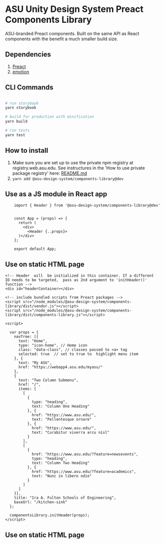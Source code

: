 # ASU Unity Design System Preact Components Library

ASU-branded Preact components. Built on the same API as React components with the benefit a much smaller build size.

## Dependencies

1. [Preact](https://preactjs.com/)
2. [emotion](https://emotion.sh/docs/introduction)


## CLI Commands

``` bash

# run storybook
yarn storybook

# build for production with minification
yarn build

# run tests
yarn test

```

## How to install

1. Make sure you are set up to use the private npm registry at registry.web.asu.edu. See instructures in the 'How to use private package registry' here: [README.md](../../README.md)
2. ```yarn add @asu-design-system/components-library@dev```


## Use as a JS module in React app

```
    import { Header } from '@asu-design-system/components-library@dev'


    const App = (props) => {
      return (
        <div>
          <Header {..props}>
      )</div>
    };

    export default App;

```

## Use on static HTML page

```
<!-- Header  will  be initialized in this container. If a different  ID needs to be targeted,  pass as 2nd argument to 'initHeader()' function -->
<div id="headerContainer></div>

<!-- include bundled scripts from Preact packages -->
<script src="/node_modules/@asu-design-system/components-library/dist/vendor.js"></script>
<script src="/node_modules/@asu-design-system/components-library/dist/components-library.js"></script>

<script>

  var props = {
    navTree: [{
      text: "Home",
      type: "icon-home", // Home icon
      class: "data-class", // classes passed to <a> tag
      selected: true  // set to true to  highlight menu item
    }, {
      text: "My ASU",
      href: "https://webapp4.asu.edu/myasu/"
    },
    {
      text: "Two Column Submenu",
      href: "/",
      items: [
        [
          {
            type: "heading",
            text: "Column One Heading"
          }, {
            href: "https://www.asu.edu/",
            text: "Pellentesque ornare"
          }, {
            href: "https://www.asu.edu/",
            text: "Curabitur viverra arcu nisl"
          }
        ],
        [
          {
            href: "https://www.asu.edu/?feature=newsevents",
            type: "heading",
            text: "Column Two Heading"
          }, {
            href: "https://www.asu.edu/?feature=academics",
            text: "Nunc in libero odio"
          }
        ]
      ]
    }],
    title: "Ira A. Fulton Schools of Engineering",
    baseUrl: "/kitchen-sink"
  };

  componentsLibrary.initHeader(props);
</script>

```

## Use on static HTML page


